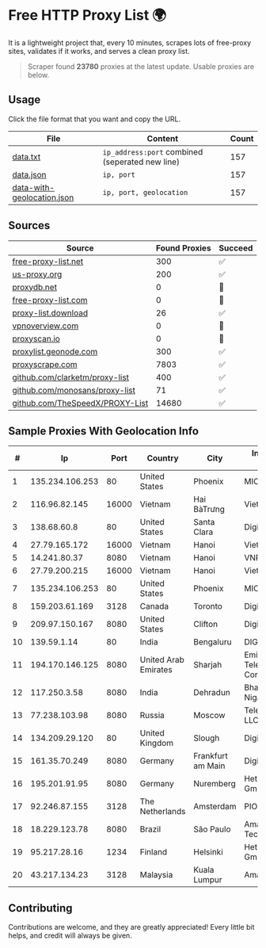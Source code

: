 
# Free HTTP Proxy List 🌍

It is a lightweight project that, every 10 minutes, scrapes lots of free-proxy sites, validates if it works, and serves a clean proxy list.


> Scraper found **23780** proxies at the latest update. Usable proxies are below.

## Usage

Click the file format that you want and copy the URL.


|File|Content|Count|
|----|-------|-----|
|[data.txt](https://raw.githubusercontent.com/themiralay/Proxy-List-World/master/data.txt)|`ip_address:port` combined (seperated new line)|157|
|[data.json](https://raw.githubusercontent.com/themiralay/Proxy-List-World/master/data.json)|`ip, port`|157|
|[data-with-geolocation.json](https://raw.githubusercontent.com/themiralay/Proxy-List-World/master/data-with-geolocation.json)|`ip, port, geolocation`|157|

## Sources

|Source|Found Proxies|Succeed|
|------|-------------|-------|
|[free-proxy-list.net](https://free-proxy-list.net)|300|✅|
|[us-proxy.org](https://www.us-proxy.org)|200|✅|
|[proxydb.net](http://proxydb.net)|0|🚫|
|[free-proxy-list.com](https://free-proxy-list.com/?page=&port=&type%5B%5D=http&type%5B%5D=https&up_time=0&search=Search)|0|🚫|
|[proxy-list.download](https://www.proxy-list.download/HTTP)|26|✅|
|[vpnoverview.com](https://vpnoverview.com/privacy/anonymous-browsing/free-proxy-servers)|0|🚫|
|[proxyscan.io](https://www.proxyscan.io)|0|🚫|
|[proxylist.geonode.com](https://proxylist.geonode.com/api/proxy-list?limit=300&page=1&sort_by=lastChecked&sort_type=desc&protocols=http,https)|300|✅|
|[proxyscrape.com](https://api.proxyscrape.com/v2/?request=displayproxies&protocol=http&timeout=10000&country=all&ssl=all&anonymity=all)|7803|✅|
|[github.com/clarketm/proxy-list](https://raw.githubusercontent.com/clarketm/proxy-list/master/proxy-list-raw.txt)|400|✅|
|[github.com/monosans/proxy-list](https://raw.githubusercontent.com/monosans/proxy-list/main/proxies/http.txt)|71|✅|
|[github.com/TheSpeedX/PROXY-List](https://raw.githubusercontent.com/TheSpeedX/PROXY-List/master/http.txt)|14680|✅|


## Sample Proxies With Geolocation Info

|#|Ip|Port|Country|City|Internet Service Provider|
|-|--|----|-------|----|-------------------------|
|1|135.234.106.253|80|United States|Phoenix|MICROSOFT|
|2|116.96.82.145|16000|Vietnam|Hai BàTrưng|Viettel Corporation|
|3|138.68.60.8|80|United States|Santa Clara|DigitalOcean, LLC|
|4|27.79.165.172|16000|Vietnam|Hanoi|Viettel Corporation|
|5|14.241.80.37|8080|Vietnam|Hanoi|VNPT|
|6|27.79.200.215|16000|Vietnam|Hanoi|Viettel Corporation|
|7|135.234.106.253|80|United States|Phoenix|MICROSOFT|
|8|159.203.61.169|3128|Canada|Toronto|DigitalOcean, LLC|
|9|209.97.150.167|8080|United States|Clifton|DigitalOcean, LLC|
|10|139.59.1.14|80|India|Bengaluru|DIGITALOCEAN|
|11|194.170.146.125|8080|United Arab Emirates|Sharjah|Emirates Telecommunications Corporation|
|12|117.250.3.58|8080|India|Dehradun|Bharat Sanchar Nigam Ltd|
|13|77.238.103.98|8080|Russia|Moscow|Telecom-Birzha, LLC|
|14|134.209.29.120|80|United Kingdom|Slough|DigitalOcean, LLC|
|15|161.35.70.249|8080|Germany|Frankfurt am Main|DigitalOcean, LLC|
|16|195.201.91.95|8080|Germany|Nuremberg|Hetzner Online GmbH|
|17|92.246.87.155|3128|The Netherlands|Amsterdam|PIO-Hosting GmbH|
|18|18.229.123.78|8080|Brazil|São Paulo|Amazon Technologies Inc.|
|19|95.217.28.16|1234|Finland|Helsinki|Hetzner Online GmbH|
|20|43.217.134.23|3128|Malaysia|Kuala Lumpur|Amazon.com, Inc.|



## Contributing

Contributions are welcome, and they are greatly appreciated! Every
little bit helps, and credit will always be given.

